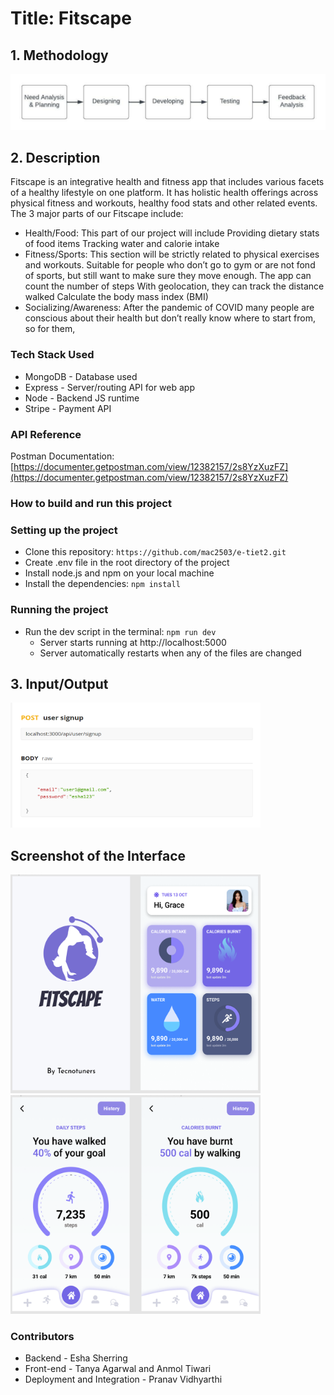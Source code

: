 
# Title: Fitscape

## 1. Methodology
![](methodology.jpeg)

## 2. Description
Fitscape is an integrative health and fitness app that includes various facets of a healthy lifestyle on one platform. It has holistic health offerings across physical fitness and workouts, healthy food stats and other related events. 
The 3 major parts of our Fitscape include:
* Health/Food: This part of our project will include
Providing dietary stats of food items
Tracking water and calorie intake
* Fitness/Sports: This section will be strictly related to physical exercises and workouts.
Suitable for people who don’t go to gym or are not fond of sports, but still want to make sure they move enough. The app can count the number of steps
With geolocation, they can track the distance walked
Calculate the body mass index (BMI)
* Socializing/Awareness: After the pandemic of COVID many people are conscious about their health but don’t really know where to start from, so for them,

### Tech Stack Used

- MongoDB - Database used
- Express - Server/routing API for web app
- Node - Backend JS runtime
- Stripe - Payment API

### API Reference

Postman Documentation: [https://documenter.getpostman.com/view/12382157/2s8YzXuzFZ](https://documenter.getpostman.com/view/12382157/2s8YzXuzFZ)

### How to build and run this project

### Setting up the project

- Clone this repository: `https://github.com/mac2503/e-tiet2.git`
- Create .env file in the root directory of the project
- Install node.js and npm on your local machine
- Install the dependencies: `npm install`

### Running the project

- Run the dev script in the terminal: `npm run dev`
  - Server starts running at http://localhost:5000
  - Server automatically restarts when any of the files are changed


## 3. Input/Output
<img src="https://github.com/pranavvidyarthi7/Fitscape/blob/master/IO.PNG" width="400" height="200" />  

## Screenshot of the Interface
<p float="left">
<img src="https://github.com/pranavvidyarthi7/Fitscape/blob/master/SS1.PNG" width="400" height="350" />                              <img src="https://github.com/pranavvidyarthi7/Fitscape/blob/master/SS2.PNG" width="400" height="350"/>
</p>

### Contributors
  - Backend - Esha Sherring
  - Front-end - Tanya Agarwal and Anmol Tiwari 
  - Deployment and Integration - Pranav Vidhyarthi








